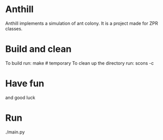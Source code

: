 # Anthill
Anthill implements a simulation of ant colony. It is a project made for ZPR classes.
# Build and clean
To build run:
make # temporary
To clean up the directory run:
scons -c
# Have fun
and good luck

# Run
./main.py
